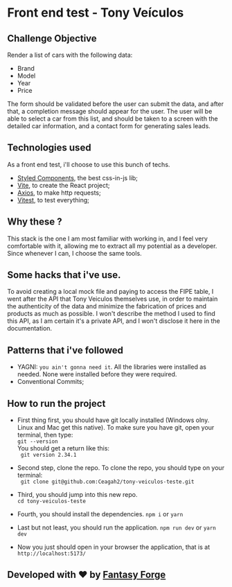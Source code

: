 # Front end test - Tony Veículos

## Challenge Objective

Render a list of cars with the following data:

- Brand
- Model
- Year
- Price

The form should be validated before the user can submit the data, and after that, a completion message should appear for the user.
The user will be able to select a car from this list, and should be taken to a screen with the detailed car information, and a contact form for generating sales leads.

## Technologies used

As a front end test, i'll choose to use this bunch of techs.

- [Styled Components](https://www.styled-components.com), the best css-in-js lib;
- [Vite](https://vitejs.dev/), to create the React project;
- [Axios](https://axios-http.com/), to make http requests;
- [Vitest](https://vitest.dev/), to test everything;

## Why these ?

This stack is the one I am most familiar with working in, and I feel very comfortable with it, allowing me to extract all my potential as a developer. Since whenever I can, I choose the same tools.

## Some hacks that i've use.

To avoid creating a local mock file and paying to access the FIPE table, I went after the API that Tony Veiculos themselves use, in order to maintain the authenticity of the data and minimize the fabrication of prices and products as much as possible. I won't describe the method I used to find this API, as I am certain it's a private API, and I won't disclose it here in the documentation.

## Patterns that i've followed

- YAGNI: `you ain't gonna need it`. All the libraries were installed as needed. None were installed before they were required.
- Conventional Commits;

## How to run the project

- First thing first, you should have git locally installed (Windows olny. Linux and Mac get this native).
  To make sure you have git, open your terminal, then type:  
  `git --version`  
  You should get a return like this:  
  ` git version 2.34.1`

- Second step, clone the repo. To clone the repo, you should type on your terminal:  
  ` git clone git@github.com:Ceagah2/tony-veiculos-teste.git`

- Third, you should jump into this new repo.  
  `cd tony-veiculos-teste`

- Fourth, you should install the dependencies.
  `npm i` or `yarn`

- Last but not least, you should run the application.
  `npm run dev` or `yarn dev`

- Now you just should open in your browser the application, that is at `http://localhost:5173/`

## Developed with ♥ by [Fantasy Forge](https://www.linkedin.com/in/carlosceagah)
